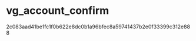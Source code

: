 vg_account_confirm
==================
2c083aad41be1fc1f0b622e8dc0b1a96bfec8a59741437b2e0f33399c312e888
